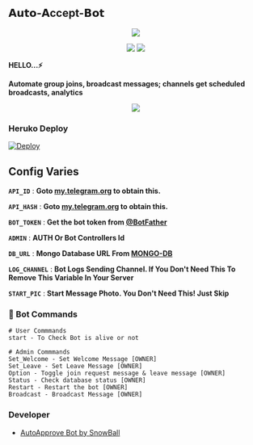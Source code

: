 ## 𝗔𝘂𝘁𝗼-𝗔ccept-𝗕𝗼𝘁

<p align="center">
<a href="https://youtu.be/dAXspAB-xQU"><img src="https://media.tenor.com/lTg9wqDq3vwAAAAd/snowball.gif" /></a>
</p>

<p align="center">
<img src="https://img.shields.io/github/stars/Snowball-0/Auto-Accept-Telegram-Bot?style=social" />
<img src="https://img.shields.io/github/forks/Snowball-0/Auto-Accept-Telegram-Bot?style=social" />
</p>

<b>HELLO...⚡</b>

<b>Automate group joins, broadcast messages; channels get scheduled broadcasts, analytics</b>


<p align="center">
<a href="https://telegram.me/Kdramaland"><img src="https://img.shields.io/badge/-Support%20Channel-blue.svg?style=for-the-badge&logo=Telegram"></a>
</p>

### Heruko Deploy
<a href="https://heroku.com/deploy?template=https://github.com/Snowball-0/Auto-Accept-Telegram-Bot">
  <img src="https://www.herokucdn.com/deploy/button.svg" alt="Deploy">
</a>

## Config Varies

<b>`API_ID`</b> : **Goto [my.telegram.org](https://my.telegram.org) to obtain this.**

<b>`API_HASH`</b> : **Goto [my.telegram.org](https://my.telegram.org) to obtain this.**

<b>`BOT_TOKEN`</b> : **Get the bot token from [@BotFather](https://telegram.dog/BotFather)**

<b>`ADMIN`</b> : **AUTH Or Bot Controllers Id**

<b>`DB_URL`</b> : **Mongo Database URL From [MONGO-DB](https://cloud.mongodb.com)**

<b>`LOG_CHANNEL`</b> : **Bot Logs Sending Channel. If You Don't Need This To Remove This Variable In Your Server**

<b>`START_PIC`</b> : **Start Message Photo. You Don't Need This! Just Skip**

### 💠 Bot Commands 

```
# User Commmands
start - To Check Bot is alive or not

# Admin Commmands
Set_Welcome - Set Welcome Message [OWNER]
Set_Leave - Set Leave Message [OWNER]
Option - Toggle join request message & leave message [OWNER]
Status - Check database status [OWNER]
Restart - Restart the bot [OWNER]
Broadcast - Broadcast Message [OWNER]

```

### Developer
- [AutoApprove Bot by SnowBall](https://t.me/Snowball_Official)